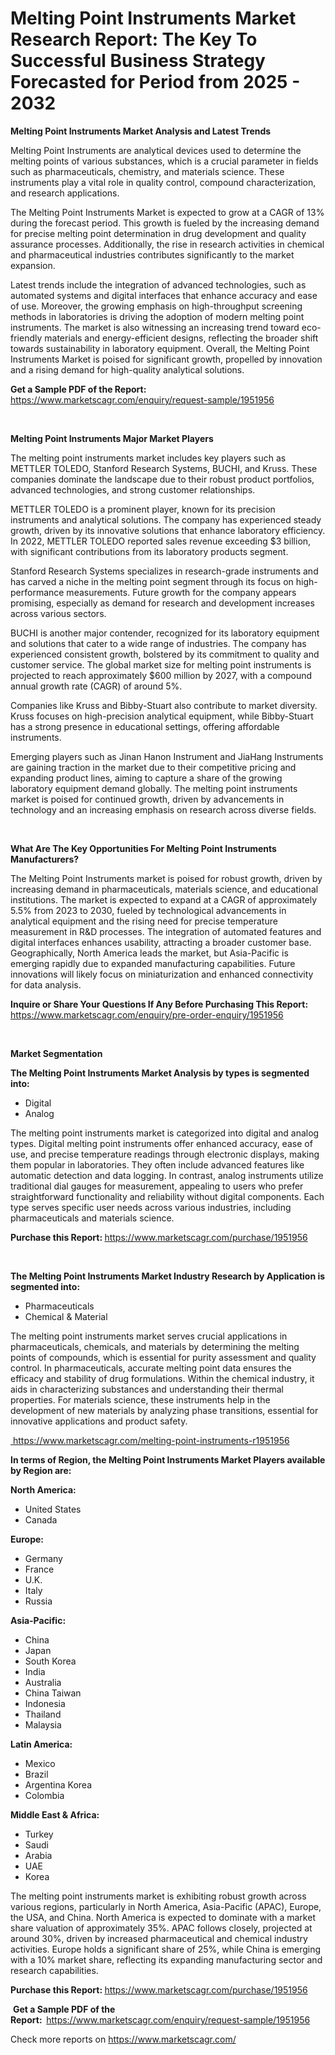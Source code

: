 <p><h1>Melting Point Instruments Market Research Report: The Key To Successful Business Strategy Forecasted for Period from 2025 - 2032</h1></p><p><strong>Melting Point Instruments Market Analysis and Latest Trends</strong></p>
<p><p>Melting Point Instruments are analytical devices used to determine the melting points of various substances, which is a crucial parameter in fields such as pharmaceuticals, chemistry, and materials science. These instruments play a vital role in quality control, compound characterization, and research applications. </p><p>The Melting Point Instruments Market is expected to grow at a CAGR of 13% during the forecast period. This growth is fueled by the increasing demand for precise melting point determination in drug development and quality assurance processes. Additionally, the rise in research activities in chemical and pharmaceutical industries contributes significantly to the market expansion. </p><p>Latest trends include the integration of advanced technologies, such as automated systems and digital interfaces that enhance accuracy and ease of use. Moreover, the growing emphasis on high-throughput screening methods in laboratories is driving the adoption of modern melting point instruments. The market is also witnessing an increasing trend toward eco-friendly materials and energy-efficient designs, reflecting the broader shift towards sustainability in laboratory equipment. Overall, the Melting Point Instruments Market is poised for significant growth, propelled by innovation and a rising demand for high-quality analytical solutions.</p></p>
<p><strong>Get a Sample PDF of the Report:&nbsp;</strong> <a href="https://www.marketscagr.com/enquiry/request-sample/1951956?utm_campaign=2106&utm_medium=2&utm_source=Github&utm_content=ia&utm_term=10042025&utm_id=melting-point-instruments">https://www.marketscagr.com/enquiry/request-sample/1951956</a></p>
<p>&nbsp;</p>
<p><strong>Melting Point Instruments Major Market Players</strong></p>
<p><p>The melting point instruments market includes key players such as METTLER TOLEDO, Stanford Research Systems, BUCHI, and Kruss. These companies dominate the landscape due to their robust product portfolios, advanced technologies, and strong customer relationships.</p><p>METTLER TOLEDO is a prominent player, known for its precision instruments and analytical solutions. The company has experienced steady growth, driven by its innovative solutions that enhance laboratory efficiency. In 2022, METTLER TOLEDO reported sales revenue exceeding $3 billion, with significant contributions from its laboratory products segment.</p><p>Stanford Research Systems specializes in research-grade instruments and has carved a niche in the melting point segment through its focus on high-performance measurements. Future growth for the company appears promising, especially as demand for research and development increases across various sectors.</p><p>BUCHI is another major contender, recognized for its laboratory equipment and solutions that cater to a wide range of industries. The company has experienced consistent growth, bolstered by its commitment to quality and customer service. The global market size for melting point instruments is projected to reach approximately $600 million by 2027, with a compound annual growth rate (CAGR) of around 5%. </p><p>Companies like Kruss and Bibby-Stuart also contribute to market diversity. Kruss focuses on high-precision analytical equipment, while Bibby-Stuart has a strong presence in educational settings, offering affordable instruments. </p><p>Emerging players such as Jinan Hanon Instrument and JiaHang Instruments are gaining traction in the market due to their competitive pricing and expanding product lines, aiming to capture a share of the growing laboratory equipment demand globally. The melting point instruments market is poised for continued growth, driven by advancements in technology and an increasing emphasis on research across diverse fields.</p></p>
<p>&nbsp;</p>
<p><strong>What Are The Key Opportunities For Melting Point Instruments Manufacturers?</strong></p>
<p><p>The Melting Point Instruments market is poised for robust growth, driven by increasing demand in pharmaceuticals, materials science, and educational institutions. The market is expected to expand at a CAGR of approximately 5.5% from 2023 to 2030, fueled by technological advancements in analytical equipment and the rising need for precise temperature measurement in R&D processes. The integration of automated features and digital interfaces enhances usability, attracting a broader customer base. Geographically, North America leads the market, but Asia-Pacific is emerging rapidly due to expanded manufacturing capabilities. Future innovations will likely focus on miniaturization and enhanced connectivity for data analysis.</p></p>
<p><strong>Inquire or Share Your Questions If Any Before Purchasing This Report:</strong> <a href="https://www.marketscagr.com/enquiry/pre-order-enquiry/1951956?utm_campaign=2106&utm_medium=2&utm_source=Github&utm_content=ia&utm_term=10042025&utm_id=melting-point-instruments">https://www.marketscagr.com/enquiry/pre-order-enquiry/1951956</a></p>
<p>&nbsp;</p>
<p><strong>Market Segmentation</strong></p>
<p><strong>The Melting Point Instruments Market Analysis by types is segmented into:</strong></p>
<p><ul><li>Digital</li><li>Analog</li></ul></p>
<p><p>The melting point instruments market is categorized into digital and analog types. Digital melting point instruments offer enhanced accuracy, ease of use, and precise temperature readings through electronic displays, making them popular in laboratories. They often include advanced features like automatic detection and data logging. In contrast, analog instruments utilize traditional dial gauges for measurement, appealing to users who prefer straightforward functionality and reliability without digital components. Each type serves specific user needs across various industries, including pharmaceuticals and materials science.</p></p>
<p><strong>Purchase this Report:&nbsp;</strong><a href="https://www.marketscagr.com/purchase/1951956?utm_campaign=2106&utm_medium=2&utm_source=Github&utm_content=ia&utm_term=10042025&utm_id=melting-point-instruments">https://www.marketscagr.com/purchase/1951956</a></p>
<p>&nbsp;</p>
<p><strong>The Melting Point Instruments Market Industry Research by Application is segmented into:</strong></p>
<p><ul><li>Pharmaceuticals</li><li>Chemical & Material</li></ul></p>
<p><p>The melting point instruments market serves crucial applications in pharmaceuticals, chemicals, and materials by determining the melting points of compounds, which is essential for purity assessment and quality control. In pharmaceuticals, accurate melting point data ensures the efficacy and stability of drug formulations. Within the chemical industry, it aids in characterizing substances and understanding their thermal properties. For materials science, these instruments help in the development of new materials by analyzing phase transitions, essential for innovative applications and product safety.</p></p>
<p><a href="https://www.marketscagr.com/melting-point-instruments-r1951956?utm_campaign=2106&utm_medium=2&utm_source=Github&utm_content=ia&utm_term=10042025&utm_id=melting-point-instruments">&nbsp;https://www.marketscagr.com/melting-point-instruments-r1951956</a></p>
<p><strong>In terms of Region, the Melting Point Instruments Market Players available by Region are:</strong></p>
<p>
    <p> <strong> North America: </strong>
        <ul>
            <li>United States</li>
            <li>Canada</li>
        </ul>
        </p> 
    <p> <strong> Europe: </strong>
        <ul>
            <li>Germany</li>
            <li>France</li>
            <li>U.K.</li>
            <li>Italy</li>
            <li>Russia</li>
        </ul>
        </p> 
    <p> <strong> Asia-Pacific: </strong>
        <ul>
            <li>China</li>
            <li>Japan</li>
            <li>South Korea</li>
            <li>India</li>
            <li>Australia</li>
            <li>China Taiwan</li>
            <li>Indonesia</li>
            <li>Thailand</li>
            <li>Malaysia</li>
        </ul>
        </p> 
    <p> <strong> Latin America: </strong>
        <ul>
            <li>Mexico</li>
            <li>Brazil</li>
            <li>Argentina Korea</li>
            <li>Colombia</li>
        </ul>
        </p> 
    <p> <strong> Middle East & Africa: </strong>
        <ul>
            <li>Turkey</li>
            <li>Saudi</li>
            <li>Arabia</li>
            <li>UAE</li>
            <li>Korea</li>
        </ul>
    </p>
    </p>
<p><p>The melting point instruments market is exhibiting robust growth across various regions, particularly in North America, Asia-Pacific (APAC), Europe, the USA, and China. North America is expected to dominate with a market share valuation of approximately 35%. APAC follows closely, projected at around 30%, driven by increased pharmaceutical and chemical industry activities. Europe holds a significant share of 25%, while China is emerging with a 10% market share, reflecting its expanding manufacturing sector and research capabilities.</p></p>
<p><strong>Purchase this Report: </strong><a href="https://www.marketscagr.com/purchase/1951956?utm_campaign=2106&utm_medium=2&utm_source=Github&utm_content=ia&utm_term=10042025&utm_id=melting-point-instruments">https://www.marketscagr.com/purchase/1951956</a></p>
<p>&nbsp;<strong>Get a Sample PDF of the Report:&nbsp;&nbsp;</strong><a href="https://www.marketscagr.com/enquiry/request-sample/1951956?utm_campaign=2106&utm_medium=2&utm_source=Github&utm_content=ia&utm_term=10042025&utm_id=melting-point-instruments">https://www.marketscagr.com/enquiry/request-sample/1951956</a></p>
<p><strong></strong></p>
<p>Check more reports on <a href="https://www.marketscagr.com/?utm_campaign=2106&utm_medium=2&utm_source=Github&utm_content=ia&utm_term=10042025&utm_id=melting-point-instruments">https://www.marketscagr.com/</a></p>